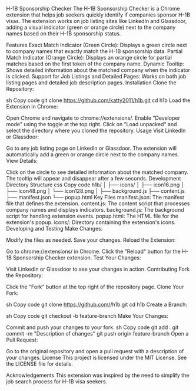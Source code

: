 H-1B Sponsorship Checker
The H-1B Sponsorship Checker is a Chrome extension that helps job seekers quickly identify if companies sponsor H-1B visas. The extension works on job listing sites like LinkedIn and Glassdoor, adding a visual indicator (green or orange circle) next to the company names based on their H-1B sponsorship status.

Features
Exact Match Indicator (Green Circle): Displays a green circle next to company names that exactly match the H-1B sponsorship data.
Partial Match Indicator (Orange Circle): Displays an orange circle for partial matches based on the first token of the company name.
Dynamic Tooltip: Shows detailed information about the matched company when the indicator is clicked.
Support for Job Listings and Detailed Pages: Works on both job listing pages and detailed job description pages.
Installation
Clone the Repository:

sh
Copy code
git clone https://github.com/katty2011/h1b.git
cd h1b
Load the Extension in Chrome:

Open Chrome and navigate to chrome://extensions/.
Enable "Developer mode" using the toggle at the top right.
Click on "Load unpacked" and select the directory where you cloned the repository.
Usage
Visit LinkedIn or Glassdoor:

Go to any job listing page on LinkedIn or Glassdoor.
The extension will automatically add a green or orange circle next to the company names.
View Details:

Click on the circle to see detailed information about the matched company. The tooltip will appear and disappear after a few seconds.
Development
Directory Structure
css
Copy code
h1b/
│
├── icons/
│   ├── icon16.png
│   ├── icon48.png
│   └── icon128.png
│
├── background.js
├── content.js
├── manifest.json
└── popup.html
Key Files
manifest.json: The manifest file that defines the extension.
content.js: The content script that processes company names and displays indicators.
background.js: The background script for handling extension events.
popup.html: The HTML file for the extension's popup.
icons/: Directory containing the extension's icons.
Developing and Testing
Make Changes:

Modify the files as needed.
Save your changes.
Reload the Extension:

Go to chrome://extensions/ in Chrome.
Click the "Reload" button for the H-1B Sponsorship Checker extension.
Test Your Changes:

Visit LinkedIn or Glassdoor to see your changes in action.
Contributing
Fork the Repository:

Click the "Fork" button at the top right of the repository page.
Clone Your Fork:

sh
Copy code
git clone https://github.com/<your-username>/h1b.git
cd h1b
Create a Branch:

sh
Copy code
git checkout -b feature-branch
Make Your Changes:

Commit and push your changes to your fork.
sh
Copy code
git add .
git commit -m "Description of changes"
git push origin feature-branch
Open a Pull Request:

Go to the original repository and open a pull request with a description of your changes.
License
This project is licensed under the MIT License. See the LICENSE file for details.

Acknowledgements
This extension was inspired by the need to simplify the job search process for H-1B visa seekers.
